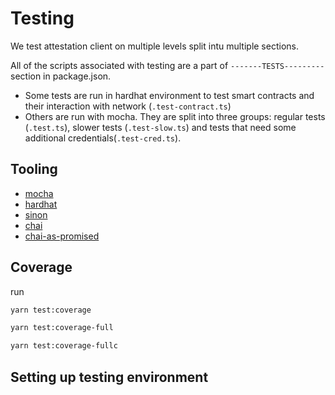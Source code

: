 # Testing

We test attestation client on multiple levels split intu multiple sections.

All of the scripts associated with testing are a part of `-------TESTS---------` section in package.json.

- Some tests are run in hardhat environment to test smart contracts and their interaction with network (`.test-contract.ts`)
- Others are run with mocha. They are split into three groups: regular tests (`.test.ts`), slower tests (`.test-slow.ts`) and tests that need some additional credentials(`.test-cred.ts`).

## Tooling

- [mocha](https://github.com/mochajs/mocha)
- [hardhat](https://github.com/NomicFoundation/hardhat)
- [sinon](https://github.com/sinonjs/sinon)
- [chai](https://github.com/chaijs/chai)
- [chai-as-promised](https://github.com/domenic/chai-as-promised)

## Coverage

run

```bash
yarn test:coverage
```

```bash
yarn test:coverage-full
```

```bash
yarn test:coverage-fullc
```

## Setting up testing environment
